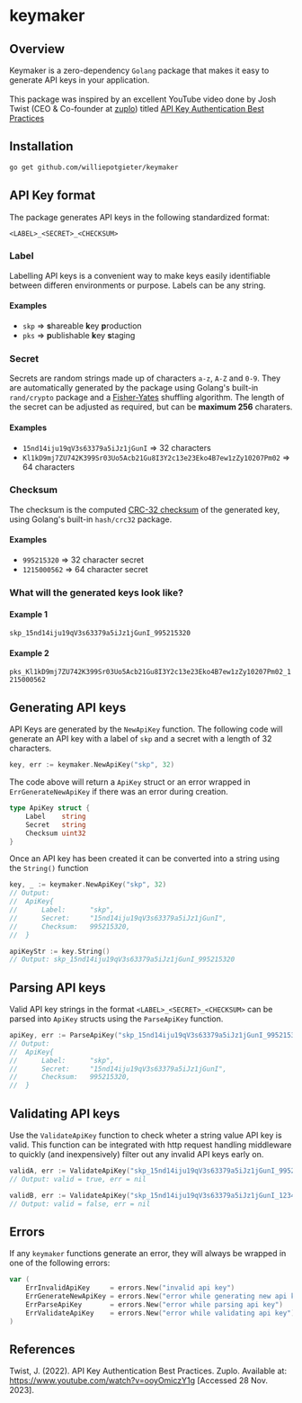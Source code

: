 # keymaker

## Overview

Keymaker is a zero-dependency `Golang` package that makes it easy to generate API keys in your application.
<br>
<br>
This package was inspired by an excellent YouTube video done by Josh Twist (CEO & Co-founder at [zuplo](https://zuplo.com/)) titled [API Key Authentication Best Practices](https://www.youtube.com/watch?v=ooyOmiczY1g)

## Installation

```bash
go get github.com/williepotgieter/keymaker
```

## API Key format

The package generates API keys in the following standardized format:

```text
<LABEL>_<SECRET>_<CHECKSUM>
```

### Label

Labelling API keys is a convenient way to make keys easily identifiable between differen environments or purpose. Labels can be any string.

#### Examples

- `skp` => **s**hareable **k**ey **p**roduction
- `pks` => **p**ublishable **k**ey **s**taging

### Secret

Secrets are random strings made up of characters `a-z`, `A-Z` and `0-9`. They are automatically generated by the package using Golang's built-in `rand/crypto` package and a [Fisher-Yates](https://en.wikipedia.org/wiki/Fisher%E2%80%93Yates_shuffle) shuffling algorithm. The length of the secret can be adjusted as required, but can be **maximum 256** charaters.

#### Examples

- `15nd14iju19qV3s63379a5iJz1jGunI` => 32 characters
- `Kl1kD9mj7ZU742K399Sr03Uo5Acb21Gu8I3Y2c13e23Eko4B7ew1zZy10207Pm02` => 64 characters

### Checksum

The checksum is the computed [CRC-32 checksum](https://wiki.osdev.org/CRC32) of the generated key, using Golang's built-in `hash/crc32` package.

#### Examples

- `995215320` => 32 character secret
- `1215000562` => 64 character secret

### What will the generated keys look like?

#### Example 1

`skp_15nd14iju19qV3s63379a5iJz1jGunI_995215320`

#### Example 2

`pks_Kl1kD9mj7ZU742K399Sr03Uo5Acb21Gu8I3Y2c13e23Eko4B7ew1zZy10207Pm02_1215000562`

## Generating API keys

API Keys are generated by the `NewApiKey` function. The following code will generate an API key with a label of `skp` and a secret with a length of 32 characters.

```go
key, err := keymaker.NewApiKey("skp", 32)
```

The code above will return a `ApiKey` struct or an error wrapped in `ErrGenerateNewApiKey` if there was an error during creation.

```go
type ApiKey struct {
	Label    string
	Secret   string
	Checksum uint32
}
```

Once an API key has been created it can be converted into a string using the `String()` function

```go
key, _ := keymaker.NewApiKey("skp", 32)
// Output:
//  ApiKey{
//      Label:      "skp",
//      Secret:     "15nd14iju19qV3s63379a5iJz1jGunI",
//      Checksum:   995215320,
//  }

apiKeyStr := key.String()
// Output: skp_15nd14iju19qV3s63379a5iJz1jGunI_995215320
```

## Parsing API keys

Valid API key strings in the format `<LABEL>_<SECRET>_<CHECKSUM>` can be parsed into `ApiKey` structs using the `ParseApiKey` function.

```go
apiKey, err := ParseApiKey("skp_15nd14iju19qV3s63379a5iJz1jGunI_995215320")
// Output:
//  ApiKey{
//      Label:      "skp",
//      Secret:     "15nd14iju19qV3s63379a5iJz1jGunI",
//      Checksum:   995215320,
//  }
```

## Validating API keys

Use the `ValidateApiKey` function to check wheter a string value API key is valid. This function can be integrated with http request handling middleware to quickly (and inexpensively) filter out any invalid API keys early on.

```go
validA, err := ValidateApiKey("skp_15nd14iju19qV3s63379a5iJz1jGunI_995215320")
// Output: valid = true, err = nil

validB, err := ValidateApiKey("skp_15nd14iju19qV3s63379a5iJz1jGunI_123456789")
// Output: valid = false, err = nil
```

## Errors

If any `keymaker` functions generate an error, they will always be wrapped in one of the following errors:

```go
var (
	ErrInvalidApiKey     = errors.New("invalid api key")
	ErrGenerateNewApiKey = errors.New("error while generating new api key")
	ErrParseApiKey       = errors.New("error while parsing api key")
	ErrValidateApiKey    = errors.New("error while validating api key")
)
```

## References

Twist, J. (2022). API Key Authentication Best Practices. Zuplo. Available at: https://www.youtube.com/watch?v=ooyOmiczY1g [Accessed 28 Nov. 2023].

‌

